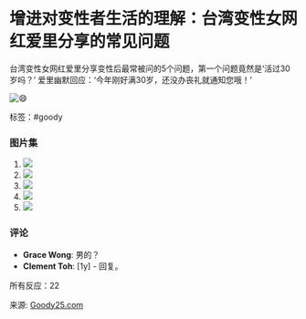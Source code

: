 # 增进对变性者生活的理解：台湾变性女网红爱里分享的常见问题

台湾变性女网红爱里分享变性后最常被问的5个问题，第一个问题竟然是‘活过30岁吗？’ 爱里幽默回应：‘今年刚好满30岁，还没办丧礼就通知您哦！’ 

![😄](https://static.xx.fbcdn.net/images/emoji.php/v9/td2/1/16/1f604.png) 

标签：#goody

### 图片集
1. ![](https://scontent-sjc3-1.xx.fbcdn.net/v/t39.30808-6/473266724_1126126705548126_2683177225466670920_n.jpg?stp=dst-jpg_s600x600_tt6&_nc_cat=100&ccb=1-7&_nc_sid=127cfc&_nc_ohc=UzV0P7RkTngQ7kNvgEim9Za&_nc_oc=Adgm_LVtlkHZq9PtfQ8VsXVcXNCtsgoXPCBydPy8My3Y_rnzfwJOvWu0BUrXoHkY3-g&_nc_zt=23&_nc_ht=scontent-sjc3-1.xx&_nc_gid=AQ373-4Y7kw1_hiyrf7g1Bb&oh=00_AYBmLe-e5HRscmVRWSA--xuC4ta84ER3MLoPye_liF9sJw&oe=67BABF9B)
2. ![](https://scontent-sjc3-1.xx.fbcdn.net/v/t39.30808-6/473632688_1126126595548137_1404480474189916105_n.jpg?stp=dst-jpg_s600x600_tt6&_nc_cat=103&ccb=1-7&_nc_sid=127cfc&_nc_ohc=rXTQK-3_Q-0Q7kNvgEULfVs&_nc_oc=Adhix-kRTZxaIoAXc3dIcWtnCPWQ7356epwNvIi_FFvt6Hrjb0cBwu5zKnKcGsKoVoE&_nc_zt=23&_nc_ht=scontent-sjc3-1.xx&_nc_gid=AQ373-4Y7kw1_hiyrf7g1Bb&oh=00_AYBAkFKDeQSsnwB2iOMeN2Sw63rGWYDizhoJmCPUo3tfOQ&oe=67BAAE37)
3. ![](https://scontent-sjc3-1.xx.fbcdn.net/v/t39.30808-6/473537714_1126126728881457_2171963479679440806_n.jpg?stp=dst-jpg_s600x600_tt6&_nc_cat=101&ccb=1-7&_nc_sid=127cfc&_nc_ohc=i7bpntvet9gQ7kNvgFIQ6hB&_nc_oc=AdgC8UPiQse5s2fEgknYMOPh5jhiMs2_5DoF_L9ieYRZbAcs5nSKW5ZGjjHe2-1MX-k&_nc_zt=23&_nc_ht=scontent-sjc3-1.xx&_nc_gid=AQ373-4Y7kw1_hiyrf7g1Bb&oh=00_AYAUGYWiJhNWX9AFXoILyyty9CmqIyjMOHDrwoSrBsSFxg&oe=67BA9D26)
4. ![](https://scontent-sjc3-1.xx.fbcdn.net/v/t39.30808-6/473367636_1126126735548123_5975482323008841788_n.jpg?stp=dst-jpg_s600x600_tt6&_nc_cat=105&ccb=1-7&_nc_sid=127cfc&_nc_ohc=Zw9Kwgf0reAQ7kNvgHc8j7c&_nc_oc=Adj67C0pjZVjjUwgri6zpU2-oDwGOXq8sIfS82biijGW_hkCjatOLjBPQ2PCTCQTI6A&_nc_zt=23&_nc_ht=scontent-sjc3-1.xx&_nc_gid=AQ373-4Y7kw1_hiyrf7g1Bb&oh=00_AYC1xyJg-lA5Dxa1lJ1XIpKZpbaqqGeb1lKWV6D2xSK72w&oe=67BAA683)
5. ![](https://scontent-sjc3-1.xx.fbcdn.net/v/t39.30808-6/473651953_1126126632214800_2157409673754694765_n.jpg?stp=dst-jpg_s600x600_tt6&_nc_cat=105&ccb=1-7&_nc_sid=127cfc&_nc_ohc=W2s_2ZZiaOcQ7kNvgGN7FU2&_nc_oc=AdhjIj579g4V6X1oqg_ztkFNsNPndA7qavPWxllTvdf-UoJgdmEbTLZLM383LFtDJmA&_nc_zt=23&_nc_ht=scontent-sjc3-1.xx&_nc_gid=AQ373-4Y7kw1_hiyrf7g1Bb&oh=00_AYAMTm2ArUsZOFvy84-BFHOgjWWtoEUrTBVhV2oveJ3jPQ&oe=67BA95A2)

### 评论
- **Grace Wong**: 男的？
- **Clement Toh**: [1y] - 回复。
  
所有反应：22

来源: [Goody25.com](https://www.facebook.com/goody25official/posts/862760108551455) 